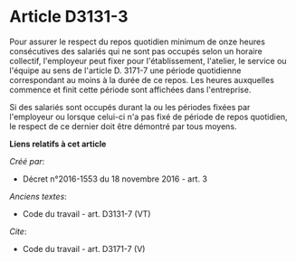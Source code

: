 # Article D3131-3

Pour assurer le respect du repos quotidien minimum de onze heures consécutives des salariés qui ne sont pas occupés selon un
horaire collectif, l'employeur peut fixer pour l'établissement, l'atelier, le service ou l'équipe au sens de l'article D.
3171-7 une période quotidienne correspondant au moins à la durée de ce repos. Les heures auxquelles commence et finit cette
période sont affichées dans l'entreprise. 

Si des salariés sont occupés durant la ou les périodes fixées par l'employeur ou lorsque celui-ci n'a pas fixé de période de
repos quotidien, le respect de ce dernier doit être démontré par tous moyens.

**Liens relatifs à cet article**

_Créé par_:

  - Décret n°2016-1553 du 18 novembre 2016 - art. 3

_Anciens textes_:

  - Code du travail - art. D3131-7 (VT)

_Cite_:

  - Code du travail - art. D3171-7 (V)
